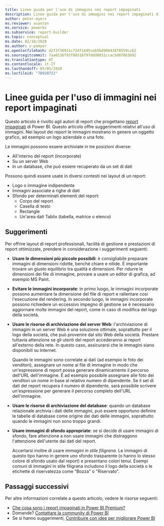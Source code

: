 ```yaml
---
title: Linee guida per l'uso di immagini nei report impaginati
description: Linee guida per l'uso di immagini nei report impaginati di Power BI.
author: peter-myers
ms.reviewer: asaxton
ms.service: powerbi
ms.subservice: report-builder
ms.topic: conceptual
ms.date: 02/16/2020
ms.author: v-pemyer
ms.openlocfilehash: d2f3f36911c72df1b95ceb5bd90043870559cc62
ms.sourcegitcommit: 7aa0136f93f88516f97ddd8031ccac5d07863b92
ms.translationtype: HT
ms.contentlocale: it-IT
ms.lasthandoff: 05/05/2020
ms.locfileid: "78920722"
---
```

# <a name="image-use-guidance-for-paginated-reports"></a>Linee guida per l'uso di immagini nei report impaginati

Questo articolo è rivolto agli autori di report che progettano [report impaginati](../paginated-reports/paginated-reports-report-builder-power-bi.md) di Power BI. Questo articolo offre suggerimenti relativi all'uso di immagini. Nei layout dei report le immagini mostrano in genere un oggetto grafico, ad esempio un logo aziendale o una foto.

Le immagini possono essere archiviate in tre posizioni diverse:

- All'interno del report (incorporate)
- Su un server Web
- In un database, che può essere recuperato da un set di dati

Possono quindi essere usate in diversi contesti nei layout di un report:

- Logo o immagine indipendente
- Immagini associate a righe di dati
- Sfondo per determinati elementi del report:
  - Corpo del report
  - Casella di testo
  - Rectangle
  - Un'area dati Tablix (tabella, matrice o elenco)

## <a name="suggestions"></a>Suggerimenti

Per offrire layout di report professionali, facilità di gestione e prestazioni di report ottimizzate, prendere in considerazione i suggerimenti seguenti:

- **Usare le dimensioni più piccole possibili**: è consigliabile preparare immagini di dimensioni ridotte, benché chiare e nitide. È importante trovare un giusto equilibrio tra qualità e dimensioni. Per ridurre le dimensioni dei file di immagine, provare a usare un editor di grafica, ad esempio MS Paint.
- **Evitare le immagini incorporate**: in primo luogo, le immagini incorporate possono aumentare la dimensione del file di report e rallentare così l'esecuzione del rendering. In secondo luogo, le immagini incorporate possono richiedere un eccessivo impegno di gestione se è necessario aggiornare molte immagini del report, come in caso di modifica del logo della società.
- **Usare le risorse di archiviazione del server Web**: l'archiviazione di immagini in un server Web è una soluzione ottimale, soprattutto per il logo della società, che può provenire dal sito Web della società. Prestare tuttavia attenzione se gli utenti del report accederanno ai report all'esterno della rete. In questo caso, assicurarsi che le immagini siano disponibili su Internet.

    Quando le immagini sono correlate ai dati (ad esempio le foto dei venditori), assegnare un nome ai file di immagine in modo che un'espressione di report possa generare dinamicamente il percorso dell'URL dell'immagine. È ad esempio possibile assegnare alle foto dei venditori un nome in base al relativo numero di dipendente. Se il set di dati del report recupera il numero di dipendente, sarà possibile scrivere un'espressione per generare il percorso completo dell'URL dell'immagine.
- **Usare le risorse di archiviazione del database**: quando un database relazionale archivia i dati delle immagini, può essere opportuno definire le tabelle di database come origine dei dati delle immagini, soprattutto quando le immagini non sono troppo grandi.
- **Usare immagini di sfondo appropriate**: se si decide di usare immagini di sfondo, fare attenzione a non usare immagini che distraggono l'attenzione dell'utente dai dati del report. 

    Accertarsi inoltre di usare _immagini in stile filigrana_. Le immagini di questo tipo hanno in genere uno sfondo trasparente (o hanno lo stesso colore di sfondo usato dal report) e presentano colori tenui. Esempi comuni di immagini in stile filigrana includono il logo della società o le etichette di riservatezza come "Bozza" o "Riservato".

## <a name="next-steps"></a>Passaggi successivi

Per altre informazioni correlate a questo articolo, vedere le risorse seguenti:

- [Che cosa sono i report impaginati in Power BI Premium?](../paginated-reports/paginated-reports-report-builder-power-bi.md)
- Domande? [Contattare la community di Power BI](https://community.powerbi.com/)
- Se si hanno suggerimenti, [Contribuire con idee per migliorare Power BI](https://ideas.powerbi.com/)
